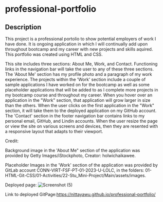 # professional-portfolio

## Description

This project is a professional portolio to show potential employers of work I have done. It is ongoing application in which I will continually add upon throughout bootcamp and my career with new projects and skills aquired. This portfolio was created using HTML and CSS. 

This site includes three sections: About Me, Work, and Contact. Functioning links in the navigation bar will take the user to any of these three sections. The 'About Me' section has my profile photo and a paragraph of my work experience. The projects within the 'Work' section include a couple of sample applications I have worked on for the bootcamp as well as some placeholder applications that will be added to as I complete more projects in my bootcamp course and throughout my career. When you hover over an application in the "Work" section, that application will grow larger in size than the others. When the user clicks on the first application in the "Work" section, it will take them to the deployed application on my GitHub account. 
The 'Contact' section in the footer navigation bar contains links to my personal email, GitHub, and Lindin accounts. When the user resize the page or view the site on various screens and devices, then they are resented with a responsive layout that adapts to their viewport. 

Credit: 

Background image in the 'About Me" section of the application was provided by Getty Images/iStockphoto, Creator: holwichaikawee. 

Placeholder Images in the 'Work' section of the application was provided by GitLab account CONN-VIRT-FSF-PT-01-2023-U-LOLC, in the folders: 01-HTML-Git-CSS/01-Activities/22-Stu_Mini-Project/Main/assets/images.





Deployed page:
![Screenshot (5)](https://user-images.githubusercontent.com/121972113/217025605-a5c2fdca-b551-45cc-8879-e285d4785b2a.png)





Link to deployed GitPage:https://nittayawu.github.io/professional-portfolio/

